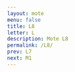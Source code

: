 ```yaml
---
layout: mote
menu: false
title: L8
letter: L
description: Mote L8
permalink: /L8/
prev: L7
next: M1
---
```

